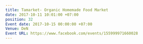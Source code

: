 ```yaml
---
title: Tamarket- Organic Homemade Food Market
date: 2017-10-11 10:01:00 +07:00
position: 32
Event date: 2017-10-15 00:00:00 +07:00
Venue: DeN
Event URL: https://www.facebook.com/events/155999971660028
---
```


